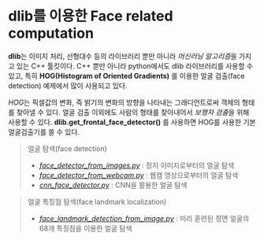 # dlib를 이용한 Face related computation

**dlib**는 이미지 처리, 선형대수 등의 라이브러리 뿐만 아니라 *머신러닝 알고리즘*을 가지고 있는 C++ 툴킷이다. C++ 뿐만 아니라 python에서도 dlib 라이브러리를 사용할 수 있고, 특히 **HOG(Histogram of Oriented Gradients)** 를 이용한 얼굴 검출(face detection) 예제에서 많이 사용되고 있다.



*HOG*는 픽셀값의 변화, 즉 밝기의 변화의 방향을 나타내는 그래디언트로써 객체의 형태를 찾아낼 수 있다. 얼굴 검출 이외에도 사람의 형태를 찾아내어서 *보행자 검출*을 위해 사용할 수 있다.  **dlib.get_frontal_face_detector()** 를 사용하면 HOG를 사용한 기본 얼굴검출기를 쓸 수 있다.



> 얼굴 탐색(face detection)
>
> - [*face_detector_from_images.py*](1_face_detector_from_images/README.md) : 정지 이미지로부터의 얼굴 탐색
> - [*face_detector_from_webcam.py*](2_face_detector_from_webcam/README.md) : 웹캠 영상으로부터의 얼굴 탐색
> - [*cnn_face_detector.py*](3_face_detector_using_CNN/README.md) : CNN을 활용한 얼굴 탐색



> 얼굴 특징점 탐색(face landmark localization)
>
> - [*face_landmark_detection_from_image.py*](5_face_landmark_detection_from_image/README.md) : 미리 훈련된 정면 얼굴의 68개 특징점을 이용한 얼굴 탐색



